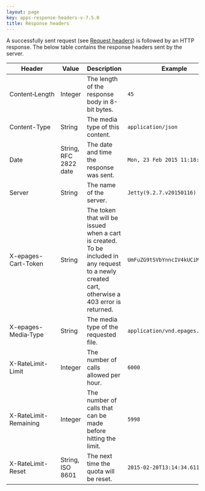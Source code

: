 ```yaml
---
layout: page
key: apps-response-headers-v-7.5.0
title: Response headers
---
```


A successfully sent request (see [Request headers](page:apps-request-headers)) is followed by an HTTP response.
The below table contains the response headers sent by the server.

| Header      | Value      | Description    | Example   |
|---------------|---------------| -------|----------|
| Content&#8209;Length      | Integer | The length of the response body in 8-bit bytes. | `45`   |
| Content-Type      | String | The media type of this content. | `application/json`  |
| Date      | String, RFC 2822 date| The date and time the response was sent. | `Mon, 23 Feb 2015 11:18:38 GMT`   |
| Server    | String | The name of the server. | `Jetty(9.2.7.v20150116)`   |
| X-epages-Cart-Token | String | The token that will be issued when a cart is created. To be included in any request to a newly created cart, otherwise a 403 error is returned. | `UmFuZG9tSVbYnncIV4kUCiM0` |
| X-epages-Media&#8209;Type  | String | The media type of the requested file. | `application/vnd.epages.v1+json`   |
| X-RateLimit-Limit    | Integer | The number of calls allowed per hour. | `6000`   |
| X-RateLimit-Remaining    | Integer | The number of calls that can be made before hitting the limit. | `5998`   |
| X-RateLimit-Reset    | String, ISO 8601 | The next time the quota will be reset. | `2015-02-20T13:14:34.611Z`   |
